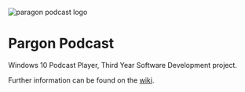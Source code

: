 ![paragon podcast logo](https://github.com/pskenny/pargon-podcast/blob/master/Resources/paragon%202.png)
# Pargon Podcast
Windows 10 Podcast Player, Third Year Software Development project.

Further information can be found on the [wiki](https://github.com/pskenny/pargon-podcast/wiki).
